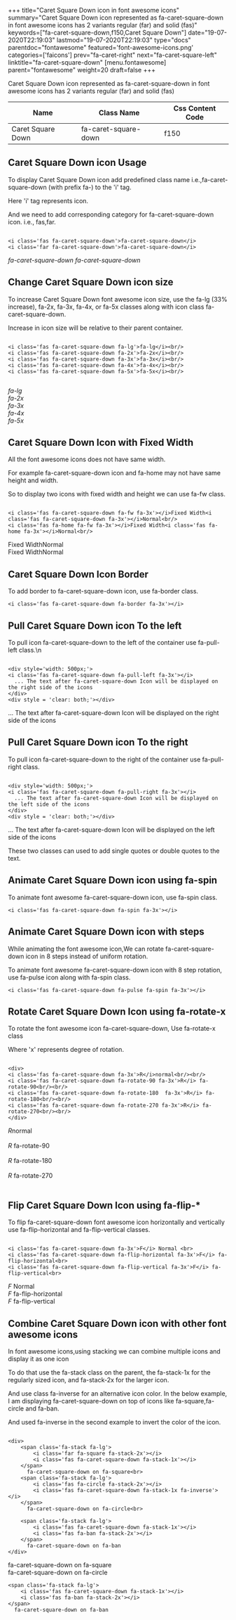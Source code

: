 +++
title="Caret Square Down icon in font awesome icons"
summary="Caret Square Down icon represented as fa-caret-square-down in font awesome icons has 2 variants regular (far) and solid (fas)"
keywords=["fa-caret-square-down,f150,Caret Square Down"]
date="19-07-2020T22:19:03"
lastmod="19-07-2020T22:19:03"
type="docs"
parentdoc="fontawesome"
featured='font-awesome-icons.png'
categories=['faicons']
prev="fa-caret-right"
next="fa-caret-square-left"
linktitle="fa-caret-square-down"
[menu.fontawesome]
parent="fontawesome"
weight=20
draft=false
+++


Caret Square Down icon represented as fa-caret-square-down in font awesome icons has 2 variants regular (far) and solid (fas)

<div class='table-responsive'><table class='table'><thead><tr><th>Name</th><th>Class Name</th><th>Css Content Code</th></tr></thead><tbody><tr><td>Caret Square Down</td><td>fa-caret-square-down</td><td>f150</td></tr></tbody></table></div>



## Caret Square Down icon Usage

To display Caret Square Down icon add predefined class name i.e.,fa-caret-square-down (with prefix fa-) to the 'i' tag.

Here 'i' tag represents icon.

And we need to add corresponding category for fa-caret-square-down icon. i.e., fas,far.


```

<i class='fas fa-caret-square-down'>fa-caret-square-down</i>
<i class='far fa-caret-square-down'>fa-caret-square-down</i>
```

<i class='fas fa-caret-square-down'>fa-caret-square-down</i>
<i class='far fa-caret-square-down'>fa-caret-square-down</i>




## Change Caret Square Down icon size
To increase Caret Square Down font awesome icon size, use the fa-lg (33% increase), fa-2x, fa-3x, fa-4x, or fa-5x classes along with icon class fa-caret-square-down.

Increase in icon size will be relative to their parent container. 

```

<i class='fas fa-caret-square-down fa-lg'>fa-lg</i><br/>
<i class='fas fa-caret-square-down fa-2x'>fa-2x</i><br/>
<i class='fas fa-caret-square-down fa-3x'>fa-3x</i><br/>
<i class='fas fa-caret-square-down fa-4x'>fa-4x</i><br/>
<i class='fas fa-caret-square-down fa-5x'>fa-5x</i><br/>
            
```

<i class='fas fa-caret-square-down fa-lg'>fa-lg</i><br/>
<i class='fas fa-caret-square-down fa-2x'>fa-2x</i><br/>
<i class='fas fa-caret-square-down fa-3x'>fa-3x</i><br/>
<i class='fas fa-caret-square-down fa-4x'>fa-4x</i><br/>
<i class='fas fa-caret-square-down fa-5x'>fa-5x</i><br/>
            



## Caret Square Down Icon with Fixed Width 

All the font awesome icons does not have same width.

For example fa-caret-square-down icon and fa-home may not have same height and width.

So to display two icons with fixed width and height we can use fa-fw class.


```

<i class='fas fa-caret-square-down fa-fw fa-3x'></i>Fixed Width<i class='fas fa-caret-square-down fa-3x'></i>Normal<br/>
<i class='fas fa-home fa-fw fa-3x'></i>Fixed Width<i class='fas fa-home fa-3x'></i>Normal<br/>
```

<i class='fas fa-caret-square-down fa-fw fa-3x'></i>Fixed Width<i class='fas fa-caret-square-down fa-3x'></i>Normal<br/>
<i class='fas fa-home fa-fw fa-3x'></i>Fixed Width<i class='fas fa-home fa-3x'></i>Normal<br/>



## Caret Square Down Icon Border 

To add border to fa-caret-square-down icon, use fa-border class.


```
<i class='fas fa-caret-square-down fa-border fa-3x'></i>

```
<i class='fas fa-caret-square-down fa-border fa-3x'></i>





## Pull Caret Square Down icon To the left

To pull icon fa-caret-square-down to the left of the container use fa-pull-left class.\n

```

<div style='width: 500px;'>
<i class='fas fa-caret-square-down fa-pull-left fa-3x'></i>
  ... The text after fa-caret-square-down Icon will be displayed on the right side of the icons
</div>
<div style = 'clear: both;'></div>
```

<div style='width: 500px;'>
<i class='fas fa-caret-square-down fa-pull-left fa-3x'></i>
  ... The text after fa-caret-square-down Icon will be displayed on the right side of the icons
</div>
<div style = 'clear: both;'></div>




## Pull Caret Square Down icon To the right
To pull icon fa-caret-square-down to the right of the container use fa-pull-right class.

```

<div style='width: 500px;'>
<i class='fas fa-caret-square-down fa-pull-right fa-3x'></i>
  ... The text after fa-caret-square-down Icon will be displayed on the left side of the icons
</div>
<div style = 'clear: both;'></div>
```

<div style='width: 500px;'>
<i class='fas fa-caret-square-down fa-pull-right fa-3x'></i>
  ... The text after fa-caret-square-down Icon will be displayed on the left side of the icons
</div>
<div style = 'clear: both;'></div>

These two classes can used to add single quotes or double quotes to the text.


## Animate Caret Square Down icon using fa-spin
To animate font awesome fa-caret-square-down icon, use fa-spin class.

```
<i class='fas fa-caret-square-down fa-spin fa-3x'></i>
```
<i class='fas fa-caret-square-down fa-spin fa-3x'></i>




## Animate Caret Square Down icon with steps
While animating the font awesome icon,We can rotate fa-caret-square-down icon in 8 steps instead of uniform rotation.

To animate font awesome fa-caret-square-down icon with 8 step rotation, use fa-pulse icon along with fa-spin class.


```
<i class='fas fa-caret-square-down fa-pulse fa-spin fa-3x'></i>

```
<i class='fas fa-caret-square-down fa-pulse fa-spin fa-3x'></i>





## Rotate Caret Square Down Icon using fa-rotate-x
To rotate the font awesome icon fa-caret-square-down, Use fa-rotate-x class

Where 'x' represents degree of rotation.


```

<div>
<i class='fas fa-caret-square-down fa-3x'>R</i>normal<br/><br/>
<i class='fas fa-caret-square-down fa-rotate-90 fa-3x'>R</i> fa-rotate-90<br/><br/> 
<i class='fas fa-caret-square-down fa-rotate-180  fa-3x'>R</i> fa-rotate-180<br/><br/> 
<i class='fas fa-caret-square-down fa-rotate-270 fa-3x'>R</i> fa-rotate-270<br/><br/>
</div>
```

<div>
<i class='fas fa-caret-square-down fa-3x'>R</i>normal<br/><br/>
<i class='fas fa-caret-square-down fa-rotate-90 fa-3x'>R</i> fa-rotate-90<br/><br/> 
<i class='fas fa-caret-square-down fa-rotate-180  fa-3x'>R</i> fa-rotate-180<br/><br/> 
<i class='fas fa-caret-square-down fa-rotate-270 fa-3x'>R</i> fa-rotate-270<br/><br/>
</div>




## Flip Caret Square Down Icon using fa-flip-*
To flip fa-caret-square-down font awesome icon horizontally and vertically use fa-flip-horizontal and fa-flip-vertical classes. 

```

<i class='fas fa-caret-square-down fa-3x'>F</i> Normal <br>
<i class='fas fa-caret-square-down fa-flip-horizontal fa-3x'>F</i> fa-flip-horizontal<br>
<i class='fas fa-caret-square-down fa-flip-vertical fa-3x'>F</i> fa-flip-vertical<br>
```

<i class='fas fa-caret-square-down fa-3x'>F</i> Normal <br>
<i class='fas fa-caret-square-down fa-flip-horizontal fa-3x'>F</i> fa-flip-horizontal<br>
<i class='fas fa-caret-square-down fa-flip-vertical fa-3x'>F</i> fa-flip-vertical<br>




## Combine Caret Square Down icon with other font awesome icons
In font awesome icons,using stacking we can combine multiple icons and display it as one icon 

To do that use the fa-stack class on the parent, the fa-stack-1x for the regularly sized icon, and fa-stack-2x for the larger icon.

And use class fa-inverse for an alternative icon color. 
In the below example, I am displaying fa-caret-square-down on top of icons like fa-square,fa-circle and fa-ban.

And used fa-inverse in the second example to invert the color of the icon.

```

<div>
    <span class='fa-stack fa-lg'>
        <i class='far fa-square fa-stack-2x'></i>
        <i class='fas fa-caret-square-down fa-stack-1x'></i>
    </span>
      fa-caret-square-down on fa-square<br>
    <span class='fa-stack fa-lg'>
        <i class='fas fa-circle fa-stack-2x'></i>
        <i class='fas fa-caret-square-down fa-stack-1x fa-inverse'></i>
    </span>
      fa-caret-square-down on fa-circle<br>

    <span class='fa-stack fa-lg'>
        <i class='fas fa-caret-square-down fa-stack-1x'></i>
        <i class='fas fa-ban fa-stack-2x'></i>
    </span>
      fa-caret-square-down on fa-ban
</div>
```

<div>
    <span class='fa-stack fa-lg'>
        <i class='far fa-square fa-stack-2x'></i>
        <i class='fas fa-caret-square-down fa-stack-1x'></i>
    </span>
      fa-caret-square-down on fa-square<br>
    <span class='fa-stack fa-lg'>
        <i class='fas fa-circle fa-stack-2x'></i>
        <i class='fas fa-caret-square-down fa-stack-1x fa-inverse'></i>
    </span>
      fa-caret-square-down on fa-circle<br>

    <span class='fa-stack fa-lg'>
        <i class='fas fa-caret-square-down fa-stack-1x'></i>
        <i class='fas fa-ban fa-stack-2x'></i>
    </span>
      fa-caret-square-down on fa-ban
</div>






